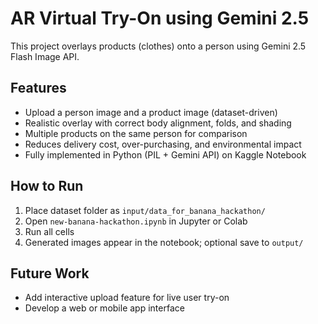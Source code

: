 # AR Virtual Try-On using Gemini 2.5

This project overlays products (clothes) onto a person using Gemini 2.5 Flash Image API.

## Features
- Upload a person image and a product image (dataset-driven)
- Realistic overlay with correct body alignment, folds, and shading
- Multiple products on the same person for comparison
- Reduces delivery cost, over-purchasing, and environmental impact
- Fully implemented in Python (PIL + Gemini API) on Kaggle Notebook

## How to Run
1. Place dataset folder as `input/data_for_banana_hackathon/`
2. Open `new-banana-hackathon.ipynb` in Jupyter or Colab
3. Run all cells
4. Generated images appear in the notebook; optional save to `output/`

## Future Work
- Add interactive upload feature for live user try-on
- Develop a web or mobile app interface
